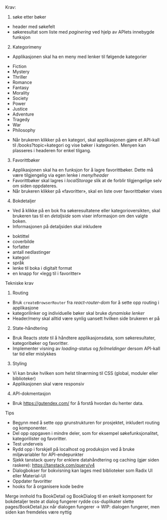 Krav:
1. søke etter bøker
* header med søkefelt
* søkeresultat som liste med *paginering* ved hjelp av APIets innebygde funksjon

2. Kategorimeny
* Applikasjonen skal ha en meny med lenker til følgende kategorier
- Fiction
- Mystery
- Thriller
- Romance
- Fantasy
- Morality
- Society
- Power
- Justice
- Adventure
- Tragedy
- War
- Philosophy

* Når brukeren klikker på en kategori, skal applikasjonen gjøre et API-kall til /books?topic=kategori og vise bøker i kategorien. Menyen kan plasseres i headeren for enkel tilgang.

3. Favorittbøker
* Applikasjonen skal ha en funksjon for å lagre favorittbøker. Dette må være tilgjengelig via egen lenke i *meny/header*
* Favorittbøker skal lagres i *localStorage* slik at de forblir tilgjengelige selv om siden oppdateres.
* Når brukeren klikker på «favoritter», skal en liste over favorittbøker vises

4. Bokdetaljer
* Ved å klikke på en bok fra søkeresultatene eller kategorioversikten, skal brukeren tas til en *detaljside* som viser informasjon om den valgte boken.
* Informasjonen på detaljsiden skal inkludere
- boktittel
- coverbilde
- forfatter
- antall nedlastinger
- kategori
- språk
- lenke til boka i digitalt format
- en knapp for «legg til i favoritter»

Tekniske krav
1. Routing
* Bruk `createBrowserRouter` fra *react-router-dom* for å sette opp routing i applikasjone
* kategorilinker og individuelle bøker skal bruke *dynamiske lenker*
* Header/meny skal alltid være synlig uansett hvilken side brukeren er på
2. State-håndtering
* Bruk Reacts *state* til å håndtere applikasjonsdata, som søkeresultater, kategoribøker og favoritter.
* Implementer visning av *loading-status* og *feilmeldinger* dersom API-kall tar tid eller mislykkes

3. Styling
* Vi kan bruke hvilken som helst tilnærming til CSS (global, moduler eller biblioteker)
* Applikasjonen skal være responsiv

4. API-dokmentasjon
* Bruk https://gutendex.com/ for å forstå hvordan du henter data.

Tips
* Begynn med å sette opp grunstrukturen for prosjektet, inkludert routing og komponenter.
* Del opp oppgaven i mindre deler, som for eksempel søkefunksjonalitet, kategorilister og favoritter.
* Test underveis
* Rydd opp i forskjell på localhost og produksjon ved å bruke miljøvariabler for API-endepunkter
* Sjekk tanstack query for enklere datahåndtering og caching (gjør siden raskere): https://tanstack.com/query/v4
* Dialogbokser for bokvisning kan lages med biblioteker som Radix UI eller Material-UI
* Oppdater favoritter
* hooks for å organisere kode bedre

Merge innhold fra BookDetail og BookDialog til en enkelt komponent for bokdetaljer
teste at dialog fungerer
rydde css-duplikater
slette pages/BookDetail.jsx når dialogen fungerer → WIP: dialogen fungerer, men siden kan fremdeles være nyttig